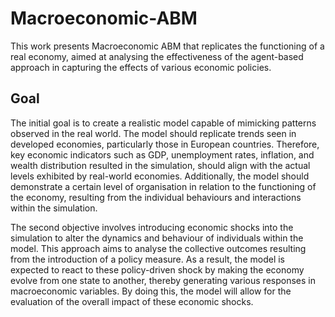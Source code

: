 # Macroeconomic-ABM
This work presents Macroeconomic ABM that replicates the functioning of a real economy, aimed at analysing the effectiveness of the agent-based approach in capturing the effects of various economic policies. 

## Goal
The initial goal is to create a realistic model capable of mimicking patterns observed in the real world. The model should replicate trends seen in developed economies, particularly those in European countries. Therefore, key economic indicators such as GDP, unemployment rates, inflation, and wealth distribution resulted in the simulation, should align with the actual levels exhibited by real-world economies. Additionally, the model should demonstrate a certain level of organisation in relation to the functioning of the economy, resulting from the individual behaviours and interactions within the simulation.

The second objective involves introducing economic shocks into the simulation to alter the dynamics and behaviour of individuals within the model. This approach aims to analyse the collective outcomes resulting from the introduction of a policy measure. As a result, the model is expected to react to these policy-driven shock by making the economy evolve from one state to another, thereby generating various responses in macroeconomic variables.  By doing this, the model will allow for the evaluation of the overall impact of these economic shocks.

